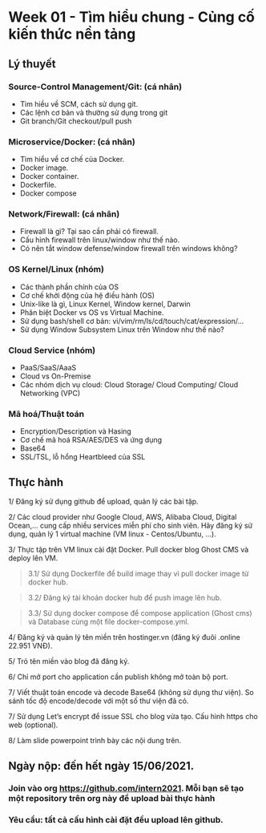 # Week 01 - Tìm hiểu chung - Củng cố kiến thức nền tảng

## Lý thuyết

### Source-Control Management/Git: (cá nhân)

- Tìm hiều về SCM, cách sử dụng git.
- Các lệnh cơ bản và thường sử dụng trong git
- Git branch/Git checkout/pull push

### Microservice/Docker: (cá nhân)

- Tìm hiểu về cơ chế của Docker.
- Docker image.
- Docker container.
- Dockerfile.
- Docker compose

### Network/Firewall: (cá nhân)

- Firewall là gì? Tại sao cần phải có firewall.
- Cấu hình firewall trên linux/window như thế nào.
- Có nên tắt window defense/window firewall trên windows không?

### OS Kernel/Linux (nhóm)

- Các thành phần chính của OS
- Cơ chế khởi động của hệ điều hành (OS)
- Unix-like là gì, Linux Kernel, Window kernel, Darwin
- Phân biệt Docker vs OS vs Virtual Machine.
- Sử dụng bash/shell cơ bản: vi/vim/rm/ls/cd/touch/cat/expression/…
- Sử dụng Window Subsystem Linux trên Window như thế nào?

### Cloud Service (nhóm)

- PaaS/SaaS/AaaS
- Cloud vs On-Premise
- Các nhóm dịch vụ cloud: Cloud Storage/ Cloud Computing/ Cloud Networking (VPC)

### Mã hoá/Thuật toán

- Encryption/Description và Hasing
- Cơ chế mã hoá RSA/AES/DES và ứng dụng
- Base64
- SSL/TSL, lỗ hổng Heartbleed của SSL

## Thực hành

1/ Đăng ký sử dụng github để upload, quản lý các bài tập.

2/ Các cloud provider như Google Cloud, AWS, Alibaba Cloud, Digital Ocean,... cung cấp nhiều services miễn phí cho sinh viên. Hãy đăng ký sử dụng, quản lý 1 virtual machine (VM linux - Centos/Ubuntu, ...).

3/ Thực tập trên VM linux cài đặt Docker. Pull docker blog Ghost CMS và deploy lên VM.

> 3.1/ Sử dụng Dockerfile để build image thay vì pull docker image từ docker hub.

> 3.2/ Đăng ký tài khoản docker hub để push image lên hub.

> 3.3/ Sử dụng docker compose để compose application (Ghost cms) và Database cùng một file docker-compose.yml.

4/ Đăng ký và quản lý tên miền trên hostinger.vn (đăng ký đuôi .online 22.951 VNĐ).

5/ Trỏ tên miền vào blog đã đăng ký.

6/ Chỉ mở port cho application cần publish không mở toàn bộ port.

7/ Viết thuật toán encode và decode Base64 (không sử dụng thư viện). So sánh tốc độ encode/decode với một số thư viện đã có.

7/ Sử dụng Let’s encrypt để issue SSL cho blog vừa tạo. Cấu hình https cho web (optional).

8/ Làm slide powerpoint trình bày các nội dung trên.

## Ngày nộp: đến hết ngày 15/06/2021.

### Join vào org https://github.com/intern2021. Mỗi bạn sẽ tạo một repository trên org này để upload bài thực hành

### Yêu cầu: tất cả cấu hình cài đặt đều upload lên github. 
